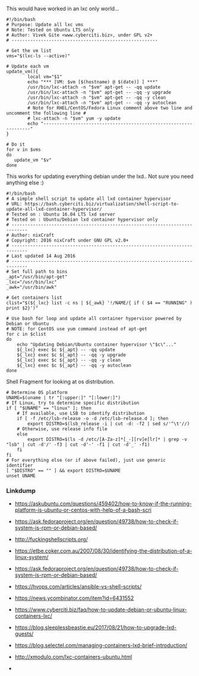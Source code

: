 This would have worked in an lxc only world...

	
	#!/bin/bash
	# Purpose: Update all lxc vms
	# Note: Tested on Ubuntu LTS only
	# Author: Vivek Gite <www.cyberciti.biz>, under GPL v2+
	# -------------------------------------------------------
	 
	# Get the vm list
	vms="$(lxc-ls --active)"
	 
	# Update each vm
	update_vm(){
	        local vm="$1"
	        echo "*** [VM: $vm [$(hostname) @ $(date)] ] ***"
	        /usr/bin/lxc-attach -n "$vm" apt-get -- -qq update
	        /usr/bin/lxc-attach -n "$vm" apt-get -- -qq -y upgrade
	        /usr/bin/lxc-attach -n "$vm" apt-get -- -qq -y clean
	        /usr/bin/lxc-attach -n "$vm" apt-get -- -qq -y autoclean 
	        # Note for RHEL/CentOS/Fedora Linux comment above two line and uncomment the following line #
	        # lxc-attach -n "$vm" yum -y update 
	        echo "-----------------------------------------------------------------"
	}
	 
	# Do it
	for v in $vms
	do
	   update_vm "$v"
	done
	

This works for updating everything debian under the lxd.. Not sure you need anything else :)
	
	#!/bin/bash
	# A simple shell script to update all lxd container hypervisor
	# URL: https://bash.cyberciti.biz/virtualization/shell-script-to-update-all-lxd-container-hypervisor/
	# Tested on : Ubuntu 16.04 LTS lxd server 
	# Tested on : Ubuntu/Debian lxd container hypervisor only 
	# ----------------------------------------------------------------------------
	# Author: nixCraft 
	# Copyright: 2016 nixCraft under GNU GPL v2.0+
	# ----------------------------------------------------------------------------
	# Last updated 14 Aug 2016
	# ----------------------------------------------------------------------------
	# Set full path to bins 
	_apt="/usr/bin/apt-get"
	_lxc="/usr/bin/lxc"
	_awk="/usr/bin/awk"
	
	# Get containers list
	clist="$(${_lxc} list -c ns | ${_awk} '!/NAME/{ if ( $4 == "RUNNING" ) print $2}')"
	
	# Use bash for loop and update all container hypervisor powered by Debian or Ubuntu
	# NOTE: for CentOS use yum command instead of apt-get
	for c in $clist
	do
		echo "Updating Debian/Ubuntu container hypervisor \"$c\"..."
		${_lxc} exec $c ${_apt} -- -qq update
		${_lxc} exec $c ${_apt} -- -qq -y upgrade
		${_lxc} exec $c ${_apt} -- -qq -y clean
		${_lxc} exec $c ${_apt} -- -qq -y autoclean
	done 
	

Shell Fragment for looking at os distribution. 
	
	# Determine OS platform
	UNAME=$(uname | tr "[:upper:]" "[:lower:]")
	# If Linux, try to determine specific distribution
	if [ "$UNAME" == "linux" ]; then
	    # If available, use LSB to identify distribution
	    if [ -f /etc/lsb-release -o -d /etc/lsb-release.d ]; then
	        export DISTRO=$(lsb_release -i | cut -d: -f2 | sed s/'^\t'//)
	    # Otherwise, use release info file
	    else
	        export DISTRO=$(ls -d /etc/[A-Za-z]*[_-][rv]e[lr]* | grep -v "lsb" | cut -d'/' -f3 | cut -d'-' -f1 | cut -d'_' -f1)
	    fi
	fi
	# For everything else (or if above failed), just use generic identifier
	[ "$DISTRO" == "" ] && export DISTRO=$UNAME
	unset UNAME
	
### Linkdump
* https://askubuntu.com/questions/459402/how-to-know-if-the-running-platform-is-ubuntu-or-centos-with-help-of-a-bash-scri
* https://ask.fedoraproject.org/en/question/49738/how-to-check-if-system-is-rpm-or-debian-based/
* http://fuckingshellscripts.org/
* https://etbe.coker.com.au/2007/08/30/identifying-the-distribution-of-a-linux-system/
* https://ask.fedoraproject.org/en/question/49738/how-to-check-if-system-is-rpm-or-debian-based/

* https://hvops.com/articles/ansible-vs-shell-scripts/
* https://news.ycombinator.com/item?id=6431552
* https://www.cyberciti.biz/faq/how-to-update-debian-or-ubuntu-linux-containers-lxc/
* https://blog.sleeplessbeastie.eu/2017/08/21/how-to-upgrade-lxd-guests/
* https://blog.selectel.com/managing-containers-lxd-brief-introduction/
* http://xmodulo.com/lxc-containers-ubuntu.html
* 